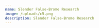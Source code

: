 ```yaml
---
name: Slender False-Brome Research
image: /uploads/c5.png
description: Slender False-Brome Research
---
```

